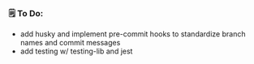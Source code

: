 ### 🗒 To Do:

- add husky and implement pre-commit hooks to standardize branch names and commit messages
- add testing w/ testing-lib and jest
